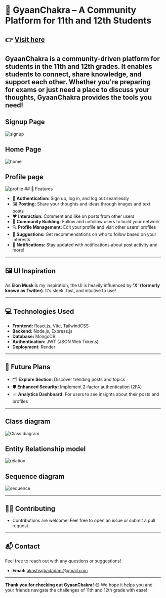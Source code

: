 # 🌌 GyaanChakra – A Community Platform for 11th and 12th Students
👉 <a href='https://gyaanchakra.onrender.com/'>Visit here</a>
---
**GyaanChakra** is a community-driven platform for students in the 11th and 12th grades. It enables students to connect, share knowledge, and support each other. Whether you're preparing for exams or just need a place to discuss your thoughts, GyaanChakra provides the tools you need!
---
## Signup Page
<img src="https://github.com/akashb2003/GyaanChakra/blob/main/signup.jpg?raw=true" alt="signup"/>

## Home Page
<img src="https://github.com/akashb2003/GyaanChakra/blob/main/home.jpg?raw=true" alt="home"/>

## Profile page
<img src="https://github.com/akashb2003/GyaanChakra/blob/main/profile.jpg?raw=true" alt="profile"/>
## 🚀 Features

- 🔐 **Authentication:** Sign up, log in, and log out seamlessly
- 🖼️ **Posting:** Share your thoughts and ideas through images and text posts
- ❤️ **Interaction:** Comment and like on posts from other users
- 👥 **Community Building:** Follow and unfollow users to build your network
- 🔍 **Profile Management:** Edit your profile and visit other users’ profiles
- 🎯 **Suggestions:** Get recommendations on who to follow based on your interests
- 🔔 **Notifications:** Stay updated with notifications about post activity and more!

---

## 🖼️ UI Inspiration

As **Elon Musk** is my inspiration, the UI is heavily influenced by **'X' (formerly known as Twitter)**. It's sleek, fast, and intuitive to use!

---

## 💻 Technologies Used

- **Frontend:** React.js, Vite, TailwindCSS
- **Backend:** Node.js, Express.js
- **Database:** MongoDB
- **Authentication:** JWT (JSON Web Tokens)
- **Deployment:** Render

---

## 🎯 Future Plans

- 🗂️ **Explore Section:** Discover trending posts and topics
- 🛡️ **Enhanced Security:** Implement 2-factor authentication (2FA)
- 📈 **Analytics Dashboard:** For users to see insights about their posts and profiles

---

## Class diagram
<img src="https://github.com/akashb2003/GyaanChakra/blob/main/gyan%20chakra%20flow%20chart%202.png?raw=true" alt="Class diagram"/>

## Entity Relationship model
<img src="https://github.com/akashb2003/GyaanChakra/blob/main/gyan%20chakra%20entity.png?raw=true" alt="relation"/>

## Sequence diagram
<img src="https://github.com/akashb2003/GyaanChakra/blob/main/gyan%20chakra%20seqence.png?raw=true" alt="sequence "/>

---

## 🧑‍💻 Contributing
- Contributions are welcome! Feel free to open an issue or submit a pull request. 
---

## 📬 Contact

Feel free to reach out with any questions or suggestions!

- **Email:** akashsgbadadani@gmail.com

---

**Thank you for checking out GyaanChakra!** 😊 We hope it helps you and your friends navigate the challenges of 11th and 12th grade with ease!
